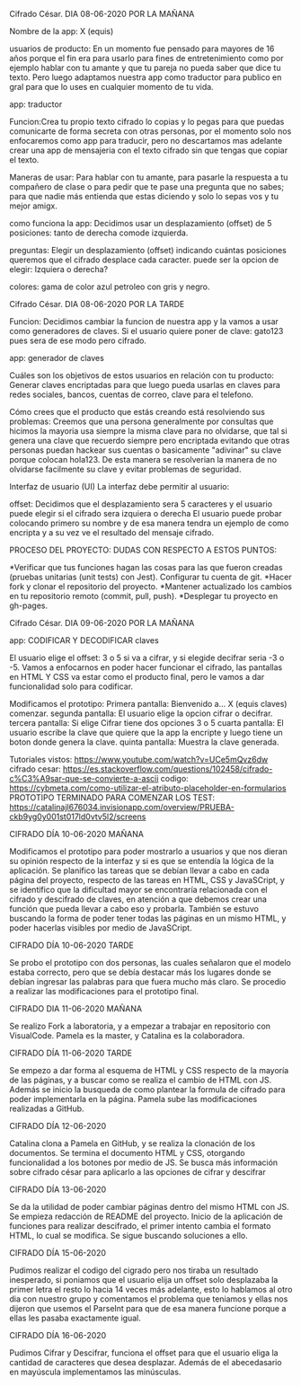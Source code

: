 Cifrado César. DIA 08-06-2020 POR LA MAÑANA

Nombre de la app: X (equis)

usuarios de producto: En un momento fue pensado para mayores de 16 años porque el fin era para usarlo para fines de entretenimiento como por ejemplo hablar con tu amante y que tu pareja no pueda saber que dice tu texto. Pero luego adaptamos nuestra app como traductor para publico en gral para que lo uses en cualquier momento de tu vida.

app: traductor

Funcion:Crea tu propio texto cifrado lo copias y lo pegas para que puedas comunicarte de forma secreta con otras personas, por el momento solo nos enfocaremos como app para traducir, pero no descartamos mas adelante crear una app de mensajeria con el texto cifrado sin que tengas que copiar el texto.

Maneras de usar: Para hablar con tu amante, para pasarle la respuesta a tu compañero de clase o para pedir que te pase una pregunta que no sabes; para que nadie más entienda que estas diciendo y solo lo sepas vos y tu mejor amigx.

como funciona la app: Decidimos usar un desplazamiento (offset) de 5 posiciones: tanto de derecha comode izquierda.

preguntas: Elegir un desplazamiento (offset) indicando cuántas posiciones queremos que el cifrado desplace cada caracter.
puede ser la opcion de elegir: Izquiera o derecha?

colores: gama de color azul petroleo con gris y negro.

Cifrado César. DIA 08-06-2020 POR LA TARDE

Funcion: Decidimos cambiar la funcion de nuestra app y la vamos a usar como generadores de claves.
Si el usuario quiere poner de clave: gato123 pues sera de ese modo pero cifrado.

app: generador de claves

Cuáles son los objetivos de estos usuarios en relación con tu producto: Generar claves encriptadas para que luego pueda usarlas en claves para redes sociales, bancos, cuentas de correo, clave para el telefono.

Cómo crees que el producto que estás creando está resolviendo sus problemas: Creemos que una persona generalmente por consultas que hicimos la mayoria usa siempre la misma clave para no olvidarse, que tal si genera una clave que recuerdo siempre pero encriptada evitando que otras personas puedan hackear sus cuentas o basicamente "adivinar" su clave porque colocan hola123. De esta manera se resolverian la manera de no olvidarse facilmente su clave y evitar problemas de seguridad.

Interfaz de usuario (UI)
La interfaz debe permitir al usuario:

offset: Decidimos que el desplazamiento sera 5 caracteres y el usuario puede elegir si el cifrado sera izquiera o derecha
El usuario puede probar colocando primero su nombre y de esa manera tendra un ejemplo de como encripta y a su vez ve el resultado del mensaje cifrado.


PROCESO DEL PROYECTO: 
DUDAS CON RESPECTO A ESTOS PUNTOS: 

*Verificar que tus funciones hagan las cosas para las que fueron creadas (pruebas unitarias (unit tests) con Jest).
Configurar tu cuenta de git.
*Hacer fork y clonar el repositorio del proyecto.
*Mantener actualizado los cambios en tu repositorio remoto (commit, pull, push).
*Desplegar tu proyecto en gh-pages.

Cifrado César. DIA 09-06-2020 POR LA MAÑANA

app: CODIFICAR Y DECODIFICAR claves

El usuario elige el offset: 3 o 5 si va a cifrar, y si elegide decifrar seria -3 o -5. Vamos a enfocarnos en poder hacer funcionar el cifrado, las pantallas en HTML Y CSS va estar como el producto final, pero le vamos a dar funcionalidad solo para codificar.

Modificamos el prototipo:
Primera pantalla: Bienvenido a... X (equis claves) comenzar.
segunda pantalla: El usuario elige la opcion cifrar o decifrar.
tercera pantalla: Si elige Cifrar tiene dos opciones 3 o 5
cuarta pantalla: El usuario escribe la clave que quiere que la app la encripte y luego tiene un boton donde genera la clave.
quinta pantalla: Muestra la clave generada.

Tutoriales vistos: https://www.youtube.com/watch?v=UCe5mQvz6dw
cifrado cesar: https://es.stackoverflow.com/questions/102458/cifrado-c%C3%A9sar-que-se-convierte-a-ascii
codigo: https://cybmeta.com/como-utilizar-el-atributo-placeholder-en-formularios
PROTOTIPO TERMINADO PARA COMENZAR LOS TEST: https://catalinajl676034.invisionapp.com/overview/PRUEBA-ckb9yg0y001st017ld0vtv5l2/screens

CIFRADO DÍA 10-06-2020 MAÑANA

Modificamos el prototipo para poder mostrarlo a usuarios y que nos dieran su opinión respecto de  la interfaz y si es que se entendía la lógica de la aplicación. 
Se planifico las tareas que se debían llevar a cabo en cada página del proyecto, respecto de las tareas en HTML, CSS y JavaSCript, y se identifico que la dificultad mayor se encontraría relacionada con el cifrado y descifrado de claves, en atención a que debemos crear una función que pueda llevar a cabo eso y probarla. 
También se estuvo buscando la forma de poder tener todas las páginas en un mismo HTML, y poder hacerlas visibles por medio de JavaSCript. 

CIFRADO DÍA 10-06-2020 TARDE

Se probo el prototipo con dos personas, las cuales señalaron que el modelo estaba correcto, pero que se debía destacar más los lugares donde se debían ingresar las palabras para que fuera mucho más claro. 
Se procedio a realizar las modificaciones para el prototipo final.

CIFRADO DIA 11-06-2020 MAÑANA

Se realizo Fork a laboratoria, y a empezar a trabajar en repositorio con VisualCode. Pamela es la master, y Catalina es la colaboradora. 

CIFRADO DÍA 11-06-2020 TARDE

Se empezo a dar forma al esquema de HTML y CSS respecto de la mayoría de las páginas, y a buscar como se realiza el cambio de HTML con JS. 
Además se inicio la busqueda de como plantear la formula de cifrado para poder implementarla en la página.
Pamela sube las modificaciones realizadas a GitHub. 

CIFRADO DÍA 12-06-2020 

Catalina clona a Pamela en GitHub, y se realiza la clonación de los documentos. 
Se termina el documento HTML y CSS, otorgando funcionalidad a los botones por medio de JS. 
Se busca más información sobre cifrado césar para aplicarlo a las opciones de cifrar y descifrar

CIFRADO DÍA 13-06-2020  

Se da la utilidad de poder cambiar páginas dentro del mismo HTML con JS. 
Se empieza redacción de README del proyecto. 
Inicio de la aplicación de funciones para realizar descifrado, el primer intento cambia el formato HTML, lo cual se modifica. 
Se sigue buscando soluciones a ello. 

CIFRADO DÍA 15-06-2020

Pudimos realizar el codigo del cigrado pero nos tiraba un resultado inesperado, si poniamos que el usuario elija un offset solo desplazaba la primer letra el resto lo hacia 14 veces más adelante, esto lo hablamos al otro dia con nuestro grupo y comentamos el problema que teniamos y ellas nos dijeron que usemos el ParseInt para que de esa manera funcione porque a ellas les pasaba exactamente igual.

CIFRADO DÍA 16-06-2020

Pudimos Cifrar y Descifrar, funciona el offset para que el usuario eliga la cantidad de caracteres que desea desplazar. Además de el abecedasario en mayúscula implementamos las minúsculas.